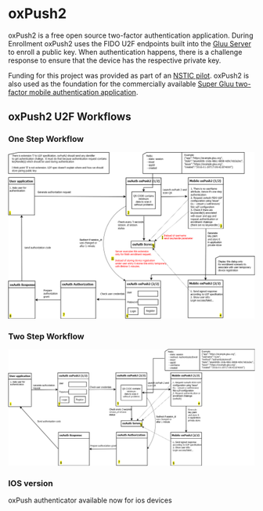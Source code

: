 # oxPush2
oxPush2 is a free open source two-factor authentication application. During Enrollment oxPush2 uses the FIDO U2F endpoints built into the [Gluu Server](http://gluu.org) to enroll a public key. When authentication happens, there is a challenge response to ensure that the device has the respective private key. 

Funding for this project was provided as part of an [NSTIC pilot](http://www.morphotrust.com/NSTICNorthCarolinaPilot.aspx). oxPush2 is also used as the foundation for the commercially available [Super Gluu two-factor mobile authentication application](http://super.gluu.org).

## oxPush2 U2F Workflows

### One Step Workflow
![oxPush2 One Step workflow](docs/images/oxpush2_one_step_design.png)

### Two Step Workflow
![oxPush2 Two Step workflow](docs/images/oxpush2_two_step_design.png)

### IOS version
oxPush authenticator available now for ios devices
